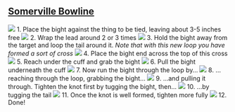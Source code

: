 ## [Somerville Bowline](https://www.theduchy.com/somerville-bowline/#core-technique-quick-overview)

<div class="flow" markdown="1">

![](assets/Sommerville-Bowline-01.jpg) 1. Place the bight against the thing to be tied, leaving about 3-5 inches free 
![](assets/Sommerville-Bowline-02.jpg) 2. Wrap the lead around 2 or 3 times
![](assets/Sommerville-Bowline-03.jpg) 3. Hold the bight away from the target and loop the tail around it. _Note that with this new loop you have formed a sort of cross_
![](assets/Sommerville-Bowline-04.jpg) 4. Place the bight end across the top of this cross
![](assets/Sommerville-Bowline-05.jpg) 5. Reach under the cuff and grab the bight
![](assets/Sommerville-Bowline-06.jpg) 6. Pull the bight underneath the cuff
![](assets/Sommerville-Bowline-07.jpg) 7. Now run the bight through the loop by…
![](assets/Sommerville-Bowline-08.jpg) 8. …reaching through the loop, grabbing the bight…
![](assets/Sommerville-Bowline-09.jpg) 9. …and pulling it through. Tighten the knot first by tugging the bight, then…
![](assets/Sommerville-Bowline-10.jpg) 10. …by tugging the tail
![](assets/Sommerville-Bowline-11.jpg) 11. Once the knot is well formed, tighten more fully
![](assets/Sommerville-Bowline-12.jpg) 12. Done!

</div>
